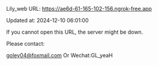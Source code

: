 Lily_web URL: https://ae6d-61-165-102-156.ngrok-free.app

Updated at: 2024-12-10 06:01:00

If you cannot open this URL, the server might be down.

Please contact: 

goley04@foxmail.com Or Wechat:GL_yeaH